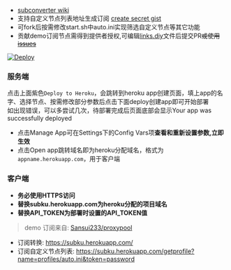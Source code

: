 * [subconverter wiki](https://github.com/tindy2013/subconverter)  
* 支持自定义节点列表地址生成订阅 [create secret gist](https://gist.github.com/)  
* 可fork后按需修改start.sh中auto.ini实现筛选自定义节点等其它功能  
* 贡献demo订阅节点需得到提供者授权,可编辑[links.diy](https://github.com/mixool/subconverterku/blob/master/etc/links.diy)文件后提交PR~~或使用[issues](https://github.com/mixool/subconverterku/issues/new)~~  
  
[![Deploy](https://www.herokucdn.com/deploy/button.png)](https://dashboard.heroku.com/new?template=https://github.com/mixool/subconverterku)  
  
### 服务端
点击上面紫色`Deploy to Heroku`，会跳转到heroku app创建页面，填上app的名字、选择节点、按需修改部分参数后点击下面deploy创建app即可开始部署  
如出现错误，可以多尝试几次，待部署完成后页面底部会显示Your app was successfully deployed  
  * 点击Manage App可在Settings下的Config Vars项**查看和重新设置参数,立即生效**  
  * 点击Open app跳转域名即为heroku分配域名，格式为`appname.herokuapp.com`，用于客户端  
  
### 客户端
* **务必使用HTTPS访问**  
* **替换subku.herokuapp.com为heroku分配的项目域名**  
* **替换API_TOKEN为部署时设置的API_TOKEN值**  
> demo  订阅来自: [Sansui233/proxypool](https://github.com/Sansui233/proxypool)  
* 订阅转换: https://subku.herokuapp.com/
* 订阅自定义节点列表: https://subku.herokuapp.com/getprofile?name=profiles/auto.ini&token=password  
